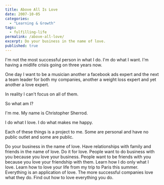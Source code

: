```yaml
---
title: Above All Is Love
date: 2007-10-05
categories:
  - "Learning & Growth"
tags:
  - fulfilling-life
permalink: /above-all-love/
excerpt: Do your business in the name of love.
published: true
---
```

I'm not the most successful person in what I do. I'm do what I want. I'm having a midlife crisis going on three years now.

One day I want to be a musician another a facebook ads expert and the next a team leader for both my companies, another a weight loss expert and yet another a love expert.

In reality I can't focus on all of them.

So what am I?

I'm me. My name is Christopher Sherrod.

I do what I love. I do what makes me happy.

Each of these things is a project to me. Some are personal and have no public outlet and some are public.

Do your business in the name of love. Have relationships with family and friends in the name of love. Do it for love. People want to do business with you because you love your business. People want to be friends with you because you love your friendship with them. Learn how I do only what I love. Learn how to love your life from my trip to Paris this summer. Everything is an application of love. The more successful companies love what they do. Find out how to love everything you do.